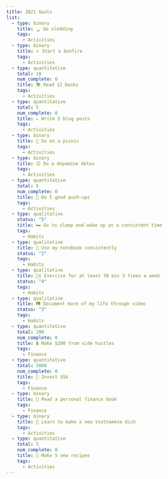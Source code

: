 ```yaml
---
title: 2021 Goals
list:
  - type: binary
    title: 🛷 Go sledding
    tags:
      - Activities
  - type: binary
    title: 🔥 Start a bonfire
    tags:
      - Activities
  - type: quantitative
    total: 10
    num_complete: 0
    title: 📚 Read 12 books
    tags:
      - Activities
  - type: quantitative
    total: 5
    num_complete: 0
    title: ✏️ Write 5 blog posts
    tags:
      - Activities
  - type: binary
    title: 🍞 Go on a picnic
    tags:
      - Activities
  - type: binary
    title: 😌 Do a dopamine detox
    tags:
      - Activities
  - type: quantitative
    total: 5
    num_complete: 0
    title: 💪 Do 5 good push-ups
    tags:
      - Activities
  - type: qualitative
    status: "5"
    title: 🛏️ Go to sleep and wake up at a consistent time
    tags:
      - Habits
  - type: qualitative
    title: 📔 Use my notebook consistently
    status: "2"
    tags:
      - Habits
  - type: qualitative
    title: 🏋️‍♀️ Exercise for at least 30 min 3 times a week
    status: "4"
    tags:
      - Habits
  - type: qualitative
    title: 📷 Document more of my life through video
    status: "3"
    tags:
      - Habits
  - type: quantitative
    total: 200
    num_complete: 0
    title: 💲 Make $200 from side hustles
    tags:
      - Finance
  - type: quantitative
    total: 5000
    num_complete: 0
    title: 💸 Invest $5k
    tags:
      - Finance
  - type: binary
    title: 📗 Read a personal finance book
    tags:
      - Finance
  - type: binary
    title: 🥢 Learn to make a new Vietnamese dish
    tags:
      - Activities
  - type: quantitative
    total: 5
    num_complete: 0
    title: 🥘 Make 5 new recipes
    tags:
      - Activities
---
```

